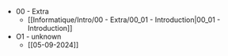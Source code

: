 - 00 - Extra
	- [[Informatique/Intro/00 - Extra/00_01 - Introduction|00_01 - Introduction]]
- O1 - unknown
	- [[05-09-2024]]